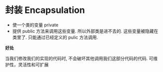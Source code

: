 # 封装 Encapsulation

* 使一个类的变量 private
* 提供 public 方法来调用这些变量. 所以外部类是进不去的. 这些变量被隐藏在类里了. 只能通过已经定义的 pulic 方法调用.

**好处**

当我们修改我们的实现的代码时, 不会破坏其他调用我们这部分代码的代码.
可维护性，灵活性和可扩展
